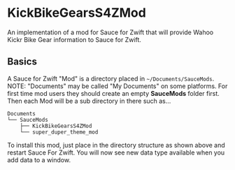 KickBikeGearsS4ZMod
========
An implementation of a mod for Sauce for Zwift that will provide Wahoo Kickr Bike Gear information 
to Sauce for Zwift.

Basics
--------
A Sauce for Zwift "Mod" is a directory placed in `~/Documents/SauceMods`.  NOTE: "Documents"
may be called "My Documents" on some platforms.  For first time mod users they should create
an empty **SauceMods** folder first.  Then each Mod will be a sub directory in there such as...
```
Documents
└── SauceMods
    ├── KickBikeGearsS4ZMod
    └── super_duper_theme_mod
```

To install this mod, just place in the directory structure as shown above and restart 
Sauce For Zwift.    You will now see new data type available when you add data to a window.

